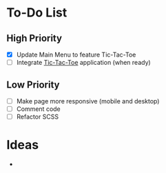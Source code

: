 # To-Do List

## High Priority

- [x] Update Main Menu to feature Tic-Tac-Toe
- [ ] Integrate [Tic-Tac-Toe](https://github.com/SMelidoni/react-tictactoe-app) application (when ready)

## Low Priority

- [ ] Make page more responsive (mobile and desktop)
- [ ] Comment code
- [ ] Refactor SCSS

# Ideas

-
